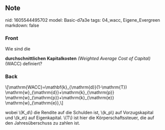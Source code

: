 ## Note
nid: 1605544495702
model: Basic-d7a3e
tags: 04_wacc, Eigene_Evergreen
markdown: false

### Front
<p>Wie sind die <span>

<b style="font-weight:700;letter-spacing:0.12852px;text-indent:0px;text-transform:none;white-space:normal;word-spacing:0px">durchschnittlichen Kapitalkosten</b> <i>(</i><i>Weighted Average Cost of Capital)</i> (WACC) definiert?

</span></p>

### Back
<p>\[\mathrm{WACC}=\mathbf{k}_{\mathrm{d}}(1-\mathrm{T})
\mathrm{w}_{\mathrm{d}}+\mathrm{k}_{\mathrm{p}}
\mathrm{w}_{\mathrm{p}}+\mathrm{k}_{\mathrm{e}}
\mathrm{w}_{\mathrm{e}},\]
<p>wobei \(K_d\) die Rendite auf die Schulden ist, \(k_p\) auf
Vorzugskapital und \(k_e\) auf Eigenkapital. \(T\) ist hier die
Körperschaftssteuer, die auf den Jahresüberschuss zu zahlen ist.
